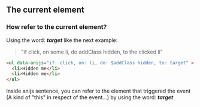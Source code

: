 ## The current element


### How refer to the current element?

Using the word: ***target*** like the next example:

> "if click, on some li, do addClass hidden, to the clicked li"
```html
<ul data-anijs="if: click, on: li, do: $addClass hidden, to: target" >
  <li>Hidden me</li>
  <li>Hidden me</li>
</ul>
```
Inside anijs sentence, you can refer to the element that triggered the event (A kind of "this" in respect of the event...) by using the word: ***target***
